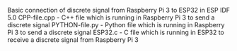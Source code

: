 Basic connection of discrete signal from Raspberry Pi 3 to ESP32 in ESP IDF 5.0 
CPP-file.cpp   - C++ file which is running in Raspberry Pi 3 to send a discrete signal
PYTHON-file.py - Python file which is running in Raspberry Pi 3 to send a discrete signal
ESP32.c        - C file which is running in ESP32 to receive a discrete signal from Raspberry Pi 3
